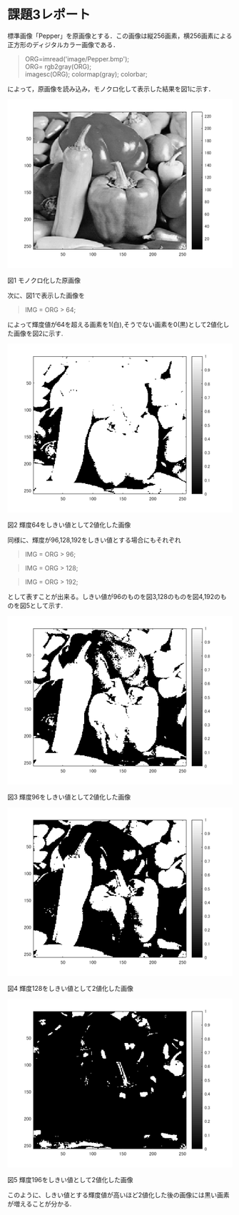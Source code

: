 # 課題3レポート

標準画像「Pepper」を原画像とする．この画像は縦256画素，横256画素による正方形のディジタルカラー画像である．

> ORG=imread('image/Pepper.bmp');  
> ORG= rgb2gray(ORG);  
> imagesc(ORG); colormap(gray); colorbar;

によって，原画像を読み込み，モノクロ化して表示した結果を図1に示す．

![モノクロ化した原画像](https://github.com/Shalter774/lecture_image_processing/blob/master/work03_res/0_mono.png)  

図1 モノクロ化した原画像

次に、図1で表示した画像を

> IMG = ORG > 64;

によって輝度値が64を超える画素を1(白),そうでない画素を0(黒)として2値化した画像を図2に示す.

![2値化画像(64)](https://github.com/Shalter774/lecture_image_processing/blob/master/work03_res/1_64.png)

図2 輝度64をしきい値として2値化した画像

同様に、輝度が96,128,192をしきい値とする場合にもそれぞれ

> IMG = ORG > 96;

> IMG = ORG > 128;

> IMG = ORG > 192;

として表すことが出来る。しきい値が96のものを図3,128のものを図4,192のものを図5として示す.

![2値化画像(96)](https://github.com/Shalter774/lecture_image_processing/blob/master/work03_res/2_96.png)

図3 輝度96をしきい値として2値化した画像

![2値化画像(128)](https://github.com/Shalter774/lecture_image_processing/blob/master/work03_res/3_128.png)

図4 輝度128をしきい値として2値化した画像

![2値化画像(192)](https://github.com/Shalter774/lecture_image_processing/blob/master/work03_res/4_192.png)

図5 輝度196をしきい値として2値化した画像

このように、しきい値とする輝度値が高いほど2値化した後の画像には黒い画素が増えることが分かる.

